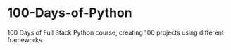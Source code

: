 # 100-Days-of-Python
100 Days of Full Stack Python course, creating 100 projects using different frameworks
